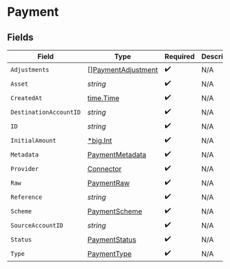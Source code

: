# Payment


## Fields

| Field                                                           | Type                                                            | Required                                                        | Description                                                     | Example                                                         |
| --------------------------------------------------------------- | --------------------------------------------------------------- | --------------------------------------------------------------- | --------------------------------------------------------------- | --------------------------------------------------------------- |
| `Adjustments`                                                   | [][PaymentAdjustment](../../models/shared/paymentadjustment.md) | :heavy_check_mark:                                              | N/A                                                             |                                                                 |
| `Asset`                                                         | *string*                                                        | :heavy_check_mark:                                              | N/A                                                             | USD                                                             |
| `CreatedAt`                                                     | [time.Time](https://pkg.go.dev/time#Time)                       | :heavy_check_mark:                                              | N/A                                                             |                                                                 |
| `DestinationAccountID`                                          | *string*                                                        | :heavy_check_mark:                                              | N/A                                                             |                                                                 |
| `ID`                                                            | *string*                                                        | :heavy_check_mark:                                              | N/A                                                             | XXX                                                             |
| `InitialAmount`                                                 | [*big.Int](https://pkg.go.dev/math/big#Int)                     | :heavy_check_mark:                                              | N/A                                                             | 100                                                             |
| `Metadata`                                                      | [PaymentMetadata](../../models/shared/paymentmetadata.md)       | :heavy_check_mark:                                              | N/A                                                             |                                                                 |
| `Provider`                                                      | [Connector](../../models/shared/connector.md)                   | :heavy_check_mark:                                              | N/A                                                             |                                                                 |
| `Raw`                                                           | [PaymentRaw](../../models/shared/paymentraw.md)                 | :heavy_check_mark:                                              | N/A                                                             |                                                                 |
| `Reference`                                                     | *string*                                                        | :heavy_check_mark:                                              | N/A                                                             |                                                                 |
| `Scheme`                                                        | [PaymentScheme](../../models/shared/paymentscheme.md)           | :heavy_check_mark:                                              | N/A                                                             |                                                                 |
| `SourceAccountID`                                               | *string*                                                        | :heavy_check_mark:                                              | N/A                                                             |                                                                 |
| `Status`                                                        | [PaymentStatus](../../models/shared/paymentstatus.md)           | :heavy_check_mark:                                              | N/A                                                             |                                                                 |
| `Type`                                                          | [PaymentType](../../models/shared/paymenttype.md)               | :heavy_check_mark:                                              | N/A                                                             |                                                                 |